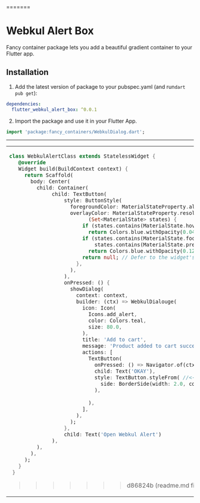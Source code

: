 
=======
 
# Webkul Alert Box

Fancy container package lets you add a beautiful gradient container to your Flutter app.

## Installation 

1. Add the latest version of package to your pubspec.yaml (and run`dart pub get`):
```yaml
dependencies:
  flutter_webkul_alert_box: ^0.0.1
```
2. Import the package and use it in your Flutter App.
```dart
import 'package:fancy_containers/WebkulDialog.dart';
```


<hr>

<table>
<tr>
<td>

```dart
class WebkulAlertClass extends StatelessWidget {
   @override
   Widget build(BuildContext context) {
     return Scaffold(
       body: Center(
         child: Container(
              child: TextButton(
                  style: ButtonStyle(
                    foregroundColor: MaterialStateProperty.all<Color>(Colors.blue),
                    overlayColor: MaterialStateProperty.resolveWith<Color?>(
                          (Set<MaterialState> states) {
                        if (states.contains(MaterialState.hovered))
                          return Colors.blue.withOpacity(0.04);
                        if (states.contains(MaterialState.focused) ||
                            states.contains(MaterialState.pressed))
                          return Colors.blue.withOpacity(0.12);
                        return null; // Defer to the widget's default.
                      },
                    ),
                  ),
                  onPressed: () {
                    showDialog(
                      context: context,
                      builder: (ctx) => WebkulDialouge(
                        icon: Icon(
                          Icons.add_alert,
                          color: Colors.teal,
                          size: 80.0,
                        ),
                        title: 'Add to cart',
                        message: 'Product added to cart successfully',
                        actions: [
                          TextButton(
                            onPressed: () => Navigator.of(ctx).pop(),
                            child: Text('OKAY'),
                            style: TextButton.styleFrom( //<-- SEE HERE
                              side: BorderSide(width: 2.0, color: Colors.black),
                            ),
 
                          ),
                        ],
                      ),
                    );
                  },
                  child: Text('Open Webkul Alert')
              ),
         ),
       ),
     );
   }
 }

```

>>>>>>> d86824b (readme.md file details added)
